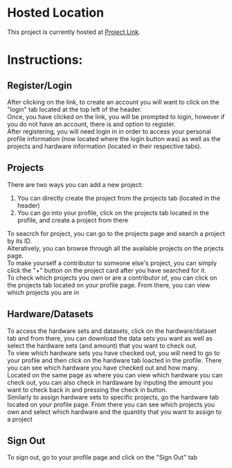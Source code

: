 # Hosted Location

This project is currently hosted at [Project Link](https://thawing-stream-84291.herokuapp.com/).

# Instructions:

## Register/Login
After clicking on the link, to create an account you will want to click on the "login" tab located at the top left of the header.\
Once, you have clicked on the link, you will be prompted to login, however if you do not have an account, there is and option to register.\
After registering, you will need login in in order to access your personal profile information (now located where the login button was) as well as the projects and hardware  information (located in their respective tabs). 

## Projects
There are two ways you can add a new project:
1. You can directly create the project from the projects tab (located in the header)
2. You can go into your profile, click on the projects tab located in the profile, and create a project from there

To seacrch for project, you can go to the projects page and search a project by its ID.\
Alteratively, you can browse through all the available projects on the prjects page.\
To make yourself a contributor to someone else's project, you can simply click the "+" button on the project card after you have searched for it.\
To check which projects you own or are a contributor of, you can click on the projects tab located on your profile page. From there, you can view which projects you are in

## Hardware/Datasets
To access the hardware sets and datasets, click on the hardware/dataset tab and from there, you can download the data sets you want as well as select the hardware sets (and amount) that you want to check out.\
To view which hardware sets you have checked out, you will need to go to your profile and then click on the hardware tab loacted in the profile. There you can see which hardware you have checked out and how many.\
Located on the same page as where you can view which hardware you can check out, you can also check in hardaware by inputing the amount you want to check back in and pressing the check in button.\
Similarly to assign hardware sets to specific projects, go the hardware tab located on your profile page. From there you can see which projects you own and select which hardware and the quantity that you want to assign to a project 

## Sign Out
To sign out, go to your profile page and click on the "Sign Out" tab
